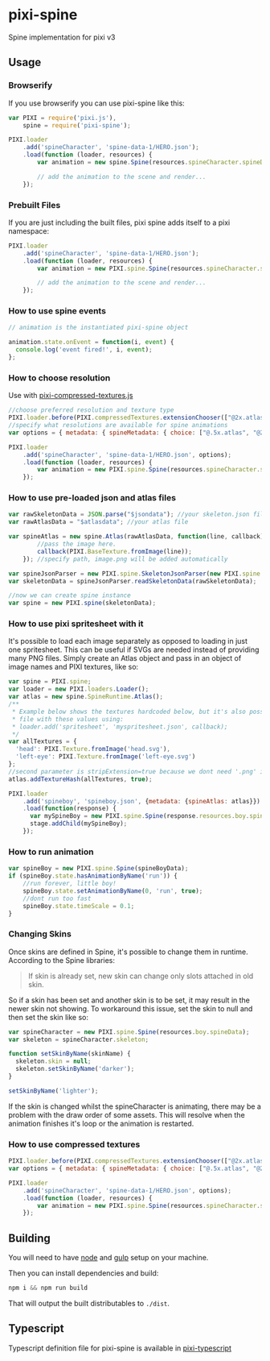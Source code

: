 # pixi-spine

Spine implementation for pixi v3

## Usage

### Browserify

If you use browserify you can use pixi-spine like this:

```js
var PIXI = require('pixi.js'),
    spine = require('pixi-spine');

PIXI.loader
    .add('spineCharacter', 'spine-data-1/HERO.json');
    .load(function (loader, resources) {
        var animation = new spine.Spine(resources.spineCharacter.spineData);

        // add the animation to the scene and render...
    });
```

### Prebuilt Files

If you are just including the built files, pixi spine adds itself to a pixi namespace:

```js
PIXI.loader
    .add('spineCharacter', 'spine-data-1/HERO.json');
    .load(function (loader, resources) {
        var animation = new PIXI.spine.Spine(resources.spineCharacter.spineData);

        // add the animation to the scene and render...
    });
```

### How to use spine events

```js
// animation is the instantiated pixi-spine object

animation.state.onEvent = function(i, event) {
  console.log('event fired!', i, event);
};
```

### How to choose resolution

Use with [pixi-compressed-textures.js](https://github.com/pixijs/pixi-compressed-textures)

```js
//choose preferred resolution and texture type
PIXI.loader.before(PIXI.compressedTextures.extensionChooser(["@2x.atlas"]));
//specify what resolutions are available for spine animations
var options = { metadata: { spineMetadata: { choice: ["@.5x.atlas", "@2x.atlas"] } } };

PIXI.loader
    .add('spineCharacter', 'spine-data-1/HERO.json', options);
    .load(function (loader, resources) {
        var animation = new PIXI.spine.Spine(resources.spineCharacter.spineData);
    });
```

### How to use pre-loaded json and atlas files

```js
var rawSkeletonData = JSON.parse("$jsondata"); //your skeleton.json file here
var rawAtlasData = "$atlasdata"; //your atlas file 

var spineAtlas = new spine.Atlas(rawAtlasData, function(line, callback) {
        //pass the image here.
        callback(PIXI.BaseTexture.fromImage(line));
    }); //specify path, image.png will be added automatically

var spineJsonParser = new PIXI.spine.SkeletonJsonParser(new PIXI.spine.AtlasAttachmentParser(spineAtlas));
var skeletonData = spineJsonParser.readSkeletonData(rawSkeletonData);

//now we can create spine instance
var spine = new PIXI.spine(skeletonData);
```

### How to use pixi spritesheet with it
It's possible to load each image separately as opposed to loading in just one spritesheet. This can be useful if SVGs are needed instead of providing many PNG files. Simply create an Atlas object and pass in an object of image names and PIXI textures, like so:
```js
var spine = PIXI.spine;
var loader = new PIXI.loaders.Loader();
var atlas = new spine.SpineRuntime.Atlas();
/**
 * Example below shows the textures hardcoded below, but it's also possible to load in a JSON 
 * file with these values using:
 * loader.add('spritesheet', 'myspritesheet.json', callback);
 */
var allTextures = {
  'head': PIXI.Texture.fromImage('head.svg'),
  'left-eye': PIXI.Texture.fromImage('left-eye.svg')
};
//second parameter is stripExtension=true because we dont need '.png' inside region names 
atlas.addTextureHash(allTextures, true);

PIXI.loader
    .add('spineboy', 'spineboy.json', {metadata: {spineAtlas: atlas}})
    .load(function(response) {
      var mySpineBoy = new PIXI.spine.Spine(response.resources.boy.spineData);
      stage.addChild(mySpineBoy);
    });
```

### How to run animation

```js
var spineBoy = new PIXI.spine.Spine(spineBoyData);
if (spineBoy.state.hasAnimationByName('run')) {
    //run forever, little boy!
    spineBoy.state.setAnimationByName(0, 'run', true);
    //dont run too fast
    spineBoy.state.timeScale = 0.1;
}
```

### Changing Skins
Once skins are defined in Spine, it's possible to change them in runtime. According to the Spine libraries:
>If skin is already set, new skin can change only slots attached in old skin.

So if a skin has been set and another skin is to be set, it may result in the newer skin not showing. To workaround this issue, set the skin to null and then set the skin like so:

```js
var spineCharacter = new PIXI.spine.Spine(resources.boy.spineData);
var skeleton = spineCharacter.skeleton;

function setSkinByName(skinName) {
  skeleton.skin = null;
  skeleton.setSkinByName('darker');
}

setSkinByName('lighter');

```
If the skin is changed whilst the spineCharacter is animating, there may be a problem with the draw order of some assets. This will resolve when the animation finishes it's loop or the animation is restarted.

### How to use compressed textures

```js
PIXI.loader.before(PIXI.compressedTextures.extensionChooser(["@2x.atlas", ".dds"]));
var options = { metadata: { spineMetadata: { choice: ["@.5x.atlas", "@2x.atlas"] }, imageMetadata: { choice: [".dds", ".pvr"] } } };

PIXI.loader
    .add('spineCharacter', 'spine-data-1/HERO.json', options);
    .load(function (loader, resources) {
        var animation = new PIXI.spine.Spine(resources.spineCharacter.spineData);
    });
```

## Building

You will need to have [node][node] and [gulp][gulp] setup on your machine.

Then you can install dependencies and build:

```js
npm i && npm run build
```

That will output the built distributables to `./dist`.

[node]:       http://nodejs.org/
[gulp]:       http://gulpjs.com/

## Typescript

Typescript definition file for pixi-spine is available in [pixi-typescript](https://github.com/pixijs/pixi-typescript)
